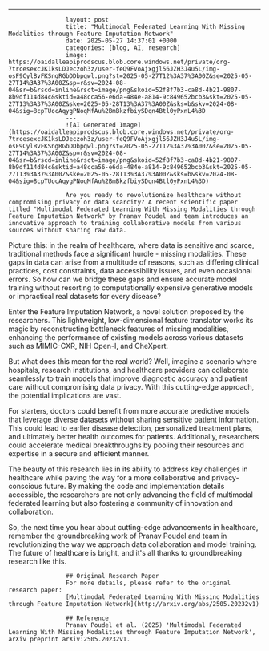 ---
                    layout: post
                    title: "Multimodal Federated Learning With Missing Modalities through Feature Imputation Network"
                    date: 2025-05-27 14:37:01 +0000
                    categories: [blog, AI, research]
                    image: https://oaidalleapiprodscus.blob.core.windows.net/private/org-7trcesexcJK1ksLDJeczoh3z/user-feQ9FVoAjxgjl56JZH3J4u5L/img-osF9CylBvFKSngRGbDDbpqwl.png?st=2025-05-27T12%3A37%3A00Z&se=2025-05-27T14%3A37%3A00Z&sp=r&sv=2024-08-04&sr=b&rscd=inline&rsct=image/png&skoid=52f8f7b3-ca8d-4b21-9807-8b9df114d84c&sktid=a48cca56-e6da-484e-a814-9c849652bcb3&skt=2025-05-27T13%3A37%3A00Z&ske=2025-05-28T13%3A37%3A00Z&sks=b&skv=2024-08-04&sig=8cpTUocAqygPNoqMfAu%2BmBkzfbiySDqn4Btl0yPxnL4%3D
                    ---
                    ![AI Generated Image](https://oaidalleapiprodscus.blob.core.windows.net/private/org-7trcesexcJK1ksLDJeczoh3z/user-feQ9FVoAjxgjl56JZH3J4u5L/img-osF9CylBvFKSngRGbDDbpqwl.png?st=2025-05-27T12%3A37%3A00Z&se=2025-05-27T14%3A37%3A00Z&sp=r&sv=2024-08-04&sr=b&rscd=inline&rsct=image/png&skoid=52f8f7b3-ca8d-4b21-9807-8b9df114d84c&sktid=a48cca56-e6da-484e-a814-9c849652bcb3&skt=2025-05-27T13%3A37%3A00Z&ske=2025-05-28T13%3A37%3A00Z&sks=b&skv=2024-08-04&sig=8cpTUocAqygPNoqMfAu%2BmBkzfbiySDqn4Btl0yPxnL4%3D)
                    
                    Are you ready to revolutionize healthcare without compromising privacy or data scarcity? A recent scientific paper titled "Multimodal Federated Learning With Missing Modalities through Feature Imputation Network" by Pranav Poudel and team introduces an innovative approach to training collaborative models from various sources without sharing raw data.

Picture this: in the realm of healthcare, where data is sensitive and scarce, traditional methods face a significant hurdle - missing modalities. These gaps in data can arise from a multitude of reasons, such as differing clinical practices, cost constraints, data accessibility issues, and even occasional errors. So how can we bridge these gaps and ensure accurate model training without resorting to computationally expensive generative models or impractical real datasets for every disease?

Enter the Feature Imputation Network, a novel solution proposed by the researchers. This lightweight, low-dimensional feature translator works its magic by reconstructing bottleneck features of missing modalities, enhancing the performance of existing models across various datasets such as MIMIC-CXR, NIH Open-I, and CheXpert.

But what does this mean for the real world? Well, imagine a scenario where hospitals, research institutions, and healthcare providers can collaborate seamlessly to train models that improve diagnostic accuracy and patient care without compromising data privacy. With this cutting-edge approach, the potential implications are vast.

For starters, doctors could benefit from more accurate predictive models that leverage diverse datasets without sharing sensitive patient information. This could lead to earlier disease detection, personalized treatment plans, and ultimately better health outcomes for patients. Additionally, researchers could accelerate medical breakthroughs by pooling their resources and expertise in a secure and efficient manner.

The beauty of this research lies in its ability to address key challenges in healthcare while paving the way for a more collaborative and privacy-conscious future. By making the code and implementation details accessible, the researchers are not only advancing the field of multimodal federated learning but also fostering a community of innovation and collaboration.

So, the next time you hear about cutting-edge advancements in healthcare, remember the groundbreaking work of Pranav Poudel and team in revolutionizing the way we approach data collaboration and model training. The future of healthcare is bright, and it's all thanks to groundbreaking research like this.
                    
                    ## Original Research Paper
                    For more details, please refer to the original research paper:
                    [Multimodal Federated Learning With Missing Modalities through Feature Imputation Network](http://arxiv.org/abs/2505.20232v1)
                    
                    ## Reference
                    Pranav Poudel et al. (2025) 'Multimodal Federated Learning With Missing Modalities through Feature Imputation Network', arXiv preprint arXiv:2505.20232v1.
                    